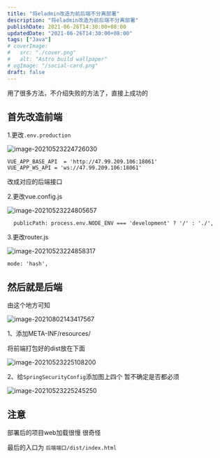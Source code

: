 ```yaml
---
title: "将eladmin改造为前后端不分离部署"
description: "将eladmin改造为前后端不分离部署"
publishDate: 2021-06-26T14:30:00+08:00
updatedDate: "2021-06-26T14:30:00+08:00"
tags: ["Java"]
# coverImage:
#   src: "./cover.png"
#   alt: "Astro build wallpaper"
# ogImage: "/social-card.png"
draft: false
---
```



用了很多方法，不介绍失败的方法了，直接上成功的

## 首先改造前端

1.更改`.env.production`

![image-20210523224726030](https://b2files.173114.xyz/blogimg/20210523224726.png)

```
VUE_APP_BASE_API  = 'http://47.99.209.106:18061'
VUE_APP_WS_API = 'ws://47.99.209.106:18061'
```

改成对应的后端接口

2.更改vue.config.js

![image-20210523224805657](https://b2files.173114.xyz/blogimg/20210523224805.png)

```
  publicPath: process.env.NODE_ENV === 'development' ? '/' : './',
```

3.更改router.js

![image-20210523224858317](https://b2files.173114.xyz/blogimg/20210523224858.png)

```
mode: 'hash',
```

## 然后就是后端

由这个地方可知

![image-20210802143417567](https://b2files.173114.xyz/blogimg/20210802143417.png)

1、添加META-INF/resources/

将前端打包好的dist放在下面

![image-20210523225108200](https://b2files.173114.xyz/blogimg/20210523225108.png)

2、给`SpringSecurityConfig`添加图上四个 暂不确定是否都必须

![image-20210523225245250](https://b2files.173114.xyz/blogimg/20210523225245.png)



## 注意

部署后的项目web加载很慢 很奇怪	

最后的入口为 `后端端口/dist/index.html`

